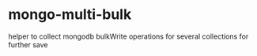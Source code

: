 # mongo-multi-bulk
helper to collect mongodb bulkWrite operations for several collections for further save
